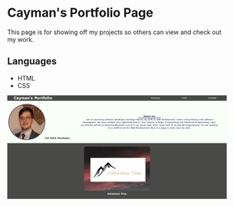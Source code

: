 # Cayman's Portfolio Page

This page is for showing off my projects so others can view and check out my work.

## Languages

* HTML
* CSS

![Welcome to my portfolio](Assets/Images/portfolioPage-screenshot.png)
